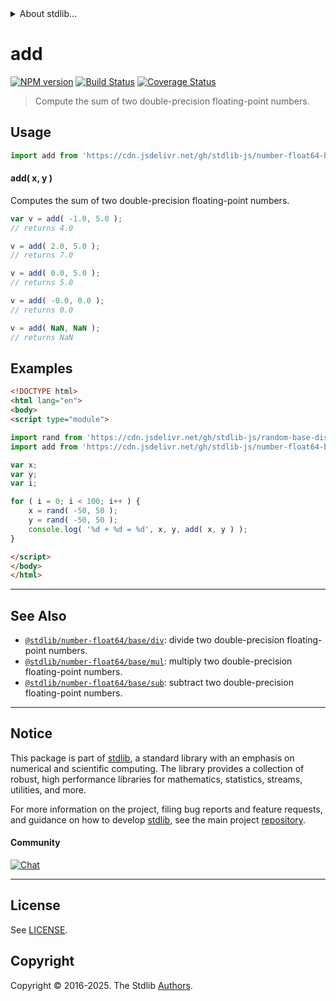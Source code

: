 <!--

@license Apache-2.0

Copyright (c) 2021 The Stdlib Authors.

Licensed under the Apache License, Version 2.0 (the "License");
you may not use this file except in compliance with the License.
You may obtain a copy of the License at

   http://www.apache.org/licenses/LICENSE-2.0

Unless required by applicable law or agreed to in writing, software
distributed under the License is distributed on an "AS IS" BASIS,
WITHOUT WARRANTIES OR CONDITIONS OF ANY KIND, either express or implied.
See the License for the specific language governing permissions and
limitations under the License.

-->


<details>
  <summary>
    About stdlib...
  </summary>
  <p>We believe in a future in which the web is a preferred environment for numerical computation. To help realize this future, we've built stdlib. stdlib is a standard library, with an emphasis on numerical and scientific computation, written in JavaScript (and C) for execution in browsers and in Node.js.</p>
  <p>The library is fully decomposable, being architected in such a way that you can swap out and mix and match APIs and functionality to cater to your exact preferences and use cases.</p>
  <p>When you use stdlib, you can be absolutely certain that you are using the most thorough, rigorous, well-written, studied, documented, tested, measured, and high-quality code out there.</p>
  <p>To join us in bringing numerical computing to the web, get started by checking us out on <a href="https://github.com/stdlib-js/stdlib">GitHub</a>, and please consider <a href="https://opencollective.com/stdlib">financially supporting stdlib</a>. We greatly appreciate your continued support!</p>
</details>

# add

[![NPM version][npm-image]][npm-url] [![Build Status][test-image]][test-url] [![Coverage Status][coverage-image]][coverage-url] <!-- [![dependencies][dependencies-image]][dependencies-url] -->

> Compute the sum of two double-precision floating-point numbers.

<!-- Section to include introductory text. Make sure to keep an empty line after the intro `section` element and another before the `/section` close. -->

<section class="intro">

</section>

<!-- /.intro -->

<!-- Package usage documentation. -->



<section class="usage">

## Usage

```javascript
import add from 'https://cdn.jsdelivr.net/gh/stdlib-js/number-float64-base-add@esm/index.mjs';
```

#### add( x, y )

Computes the sum of two double-precision floating-point numbers.

```javascript
var v = add( -1.0, 5.0 );
// returns 4.0

v = add( 2.0, 5.0 );
// returns 7.0

v = add( 0.0, 5.0 );
// returns 5.0

v = add( -0.0, 0.0 );
// returns 0.0

v = add( NaN, NaN );
// returns NaN
```

</section>

<!-- /.usage -->

<!-- Package usage notes. Make sure to keep an empty line after the `section` element and another before the `/section` close. -->

<section class="notes">

</section>

<!-- /.notes -->

<!-- Package usage examples. -->

<section class="examples">

## Examples

<!-- eslint no-undef: "error" -->

```html
<!DOCTYPE html>
<html lang="en">
<body>
<script type="module">

import rand from 'https://cdn.jsdelivr.net/gh/stdlib-js/random-base-discrete-uniform@esm/index.mjs';
import add from 'https://cdn.jsdelivr.net/gh/stdlib-js/number-float64-base-add@esm/index.mjs';

var x;
var y;
var i;

for ( i = 0; i < 100; i++ ) {
    x = rand( -50, 50 );
    y = rand( -50, 50 );
    console.log( '%d + %d = %d', x, y, add( x, y ) );
}

</script>
</body>
</html>
```

</section>

<!-- /.examples -->

<!-- C interface documentation. -->



<!-- Section for related `stdlib` packages. Do not manually edit this section, as it is automatically populated. -->

<section class="related">

* * *

## See Also

-   <span class="package-name">[`@stdlib/number-float64/base/div`][@stdlib/number/float64/base/div]</span><span class="delimiter">: </span><span class="description">divide two double-precision floating-point numbers.</span>
-   <span class="package-name">[`@stdlib/number-float64/base/mul`][@stdlib/number/float64/base/mul]</span><span class="delimiter">: </span><span class="description">multiply two double-precision floating-point numbers.</span>
-   <span class="package-name">[`@stdlib/number-float64/base/sub`][@stdlib/number/float64/base/sub]</span><span class="delimiter">: </span><span class="description">subtract two double-precision floating-point numbers.</span>

</section>

<!-- /.related -->

<!-- Section for all links. Make sure to keep an empty line after the `section` element and another before the `/section` close. -->


<section class="main-repo" >

* * *

## Notice

This package is part of [stdlib][stdlib], a standard library with an emphasis on numerical and scientific computing. The library provides a collection of robust, high performance libraries for mathematics, statistics, streams, utilities, and more.

For more information on the project, filing bug reports and feature requests, and guidance on how to develop [stdlib][stdlib], see the main project [repository][stdlib].

#### Community

[![Chat][chat-image]][chat-url]

---

## License

See [LICENSE][stdlib-license].


## Copyright

Copyright &copy; 2016-2025. The Stdlib [Authors][stdlib-authors].

</section>

<!-- /.stdlib -->

<!-- Section for all links. Make sure to keep an empty line after the `section` element and another before the `/section` close. -->

<section class="links">

[npm-image]: http://img.shields.io/npm/v/@stdlib/number-float64-base-add.svg
[npm-url]: https://npmjs.org/package/@stdlib/number-float64-base-add

[test-image]: https://github.com/stdlib-js/number-float64-base-add/actions/workflows/test.yml/badge.svg?branch=main
[test-url]: https://github.com/stdlib-js/number-float64-base-add/actions/workflows/test.yml?query=branch:main

[coverage-image]: https://img.shields.io/codecov/c/github/stdlib-js/number-float64-base-add/main.svg
[coverage-url]: https://codecov.io/github/stdlib-js/number-float64-base-add?branch=main

<!--

[dependencies-image]: https://img.shields.io/david/stdlib-js/number-float64-base-add.svg
[dependencies-url]: https://david-dm.org/stdlib-js/number-float64-base-add/main

-->

[chat-image]: https://img.shields.io/gitter/room/stdlib-js/stdlib.svg
[chat-url]: https://app.gitter.im/#/room/#stdlib-js_stdlib:gitter.im

[stdlib]: https://github.com/stdlib-js/stdlib

[stdlib-authors]: https://github.com/stdlib-js/stdlib/graphs/contributors

[umd]: https://github.com/umdjs/umd
[es-module]: https://developer.mozilla.org/en-US/docs/Web/JavaScript/Guide/Modules

[deno-url]: https://github.com/stdlib-js/number-float64-base-add/tree/deno
[deno-readme]: https://github.com/stdlib-js/number-float64-base-add/blob/deno/README.md
[umd-url]: https://github.com/stdlib-js/number-float64-base-add/tree/umd
[umd-readme]: https://github.com/stdlib-js/number-float64-base-add/blob/umd/README.md
[esm-url]: https://github.com/stdlib-js/number-float64-base-add/tree/esm
[esm-readme]: https://github.com/stdlib-js/number-float64-base-add/blob/esm/README.md
[branches-url]: https://github.com/stdlib-js/number-float64-base-add/blob/main/branches.md

[stdlib-license]: https://raw.githubusercontent.com/stdlib-js/number-float64-base-add/main/LICENSE

<!-- <related-links> -->

[@stdlib/number/float64/base/div]: https://github.com/stdlib-js/number-float64-base-div/tree/esm

[@stdlib/number/float64/base/mul]: https://github.com/stdlib-js/number-float64-base-mul/tree/esm

[@stdlib/number/float64/base/sub]: https://github.com/stdlib-js/number-float64-base-sub/tree/esm

<!-- </related-links> -->

</section>

<!-- /.links -->
